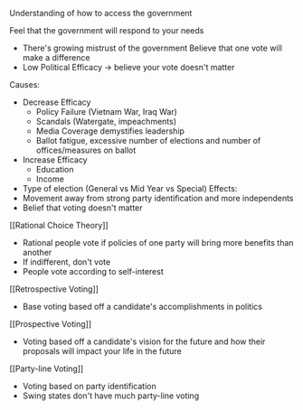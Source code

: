 
Understanding of how to access the government

Feel that the government will respond to your needs
- There's growing mistrust of the government
Believe that one vote will make a difference
- Low Political Efficacy $\rightarrow$ believe your vote doesn't matter

Causes: 
- Decrease Efficacy
	- Policy Failure (Vietnam War, Iraq War)
	- Scandals (Watergate, impeachments)
	- Media Coverage demystifies leadership
	- Ballot fatigue, excessive number of elections and number of offices/measures on ballot
- Increase Efficacy
	- Education
	- Income
- Type of election (General vs Mid Year vs Special)
Effects:
- Movement away from strong party identification and more independents
- Belief that voting doesn't matter

[[Rational Choice Theory]]
- Rational people vote if policies of one party will bring more benefits than another
- If indifferent, don't vote
- People vote according to self-interest

[[Retrospective Voting]]
- Base voting based off a candidate's accomplishments in politics

[[Prospective Voting]]
- Voting based off a candidate's vision for the future and how their proposals will impact your life in the future

[[Party-line Voting]]
- Voting based on party identification
- Swing states don't have much party-line voting 

